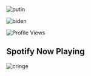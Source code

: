 
<script>alert('aboba')</script>

![putin](https://github-readme-stats.vercel.app/api?username=kirillsaint&show_icons=true&&theme=tokyonight)

![​biden​](https://github-readme-stats.vercel.app/api/top-langs/?username=kirillsaint&layout=compact&theme=dark)

![Profile Views](https://hits.seeyoufarm.com/api/count/incr/badge.svg?url=https://github.com/kirillsaint/&title=Profile%20Views)

## Spotify Now Playing

![cringe](https://novatorem-l6z2bx0rc-clownless.vercel.app/api/spotify)

<!--
**kirillsaint/kirillsaint** is a ✨ _special_ ✨ repository because its `README.md` (this file) appears on your GitHub profile.

Here are some ideas to get you started:

- 🔭 I’m currently working on ...
- 🌱 I’m currently learning ...
- 👯 I’m looking to collaborate on ...
- 🤔 I’m looking for help with ...
- 💬 Ask me about ...
- 📫 How to reach me: ...
- 😄 Pronouns: ...
- ⚡ Fun fact: ...
-->
